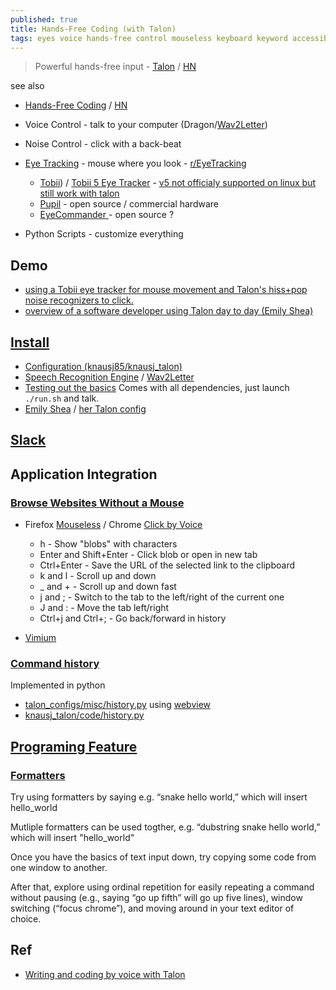 ```yaml
---
published: true
title: Hands-Free Coding (with Talon)
tags: eyes voice hands-free control mouseless keyboard keyword accessibility
---
```

> Powerful hands-free input - [Talon](https://talonvoice.com/) / [HN](https://news.ycombinator.com/item?id=18793378)

see also
- [Hands-Free Coding](https://www.joshwcomeau.com/blog/hands-free-coding/) / [HN](https://news.ycombinator.com/item?id=35998716)

- Voice Control - talk to your computer (Dragon/[Wav2Letter](https://github.com/facebookresearch/wav2letter))
- Noise Control - click with a back-beat
- [Eye Tracking](https://www.youtube.com/watch?v=VMNsU7rrjRI) - mouse where you look - [r/EyeTracking](https://www.reddit.com/r/EyeTracking/)
	- [Tobii](https://www.microsoft.com/en-us/p/tobii-eye-tracker-4c/8nrkslb6l3m4?activetab=pivot:overviewtab)) / [Tobii 5 Eye Tracker](https://talon.wiki/tobii_5/) - [v5 not officialy supported on linux but still work with talon](https://www.reddit.com/r/EyeTracking/comments/r0sczn/mouse_movement_replacement_on_linux/)
	- [Pupil](https://github.com/pupil-labs/pupil) - open source / commercial hardware
    - [EyeCommander ](https://github.com/AceCentre/EyeCommander) - open source ?
- Python Scripts - customize everything

## Demo
- [using a Tobii eye tracker for mouse movement and Talon's hiss+pop noise recognizers to click.](https://www.youtube.com/watch?v=i6_fdMtmv6c)
- [overview of a software developer using Talon day to day (Emily Shea)](https://www.deconstructconf.com/2019/emily-shea-voice-driven-development)

## [Install](https://talon.wiki/getting_started/)
- [Configuration (knausj85/knausj_talon)](https://talon.wiki/getting_started/#configuration)
- [Speech Recognition Engine](https://talon.wiki/getting_started/#speech-recognition-engine) / [Wav2Letter](https://talonvoice.com/docs/#wav2letter-setup)
- [Testing out the basics](https://talon.wiki/getting_started/#testing-out-the-basics) Comes with all dependencies, just launch `./run.sh` and talk.
- [Emily Shea](https://whalequench.club/blog/2019/09/03/learning-to-speak-code.html) / [her Talon config](https://github.com/2shea/talon_configs)

## [Slack](https://app.slack.com/client/T7FPSMV8F/C7ENXA7C4/thread/C9MBPTXD4-1585332125.019400?cdn_fallback=2)

## Application Integration
### [Browse Websites Without a Mouse](https://www.techjunkie.com/browse-web-without-mouse/)
- Firefox [Mouseless](https://addons.mozilla.org/en-US/firefox/addon/mouseless-plugin/) / Chrome [Click by Voice](https://github.com/mdbridge/click-by-voice)
	- h - Show "blobs" with characters
	- Enter and Shift+Enter - Click blob or open in new tab
	- Ctrl+Enter - Save the URL of the selected link to the clipboard
	- k and l - Scroll up and down
	- _ and + - Scroll up and down fast
	- j and ; - Switch to the tab to the left/right of the current one
	- J and : - Move the tab left/right
	- Ctrl+j and Ctrl+; - Go back/forward in history

- [Vimium](https://news.ycombinator.com/item?id=28045342)

### [Command history](https://www.youtube.com/watch?v=RA0idiJkZOg)
Implemented in python
- [talon_configs/misc/history.py](https://github.com/2shea/talon_configs/blob/91146558abe0fe0d460dfb05c3daf694649de59f/misc/history.py) using [webview](https://pypi.org/project/pywebview/)
- [knausj_talon/code/history.py](https://github.com/knausj85/knausj_talon/blob/d8eb8fd6cb0dff36d70f5243ac2da257f2bfeb12/code/history.py)

## [Programing Feature](https://github.com/joshwcomeau/talon-commands#getting-started-with-talon-for-coding-with-this-depot)
### [Formatters](https://github.com/knausj85/knausj_talon/blob/master/code/formatters.py#L102)
Try using formatters by saying e.g. “snake hello world,” which will insert hello_world

Mutliple formatters can be used togther, e.g. “dubstring snake hello world,” which will insert "hello_world"

Once you have the basics of text input down, try copying some code from one window to another.

After that, explore using ordinal repetition for easily repeating a command without pausing (e.g., saying “go up fifth” will go up five lines), window switching (“focus chrome”), and moving around in your text editor of choice.

## Ref
- [Writing and coding by voice with Talon](https://news.ycombinator.com/item?id=18793378)
